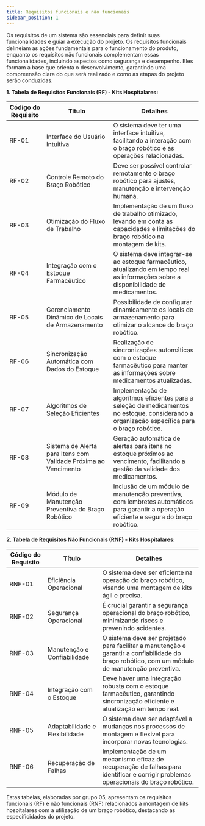 ```yaml
---
title: Requisitos funcionais e não funcionais
sidebar_position: 1
---
```



Os requisitos de um sistema são essenciais para definir suas funcionalidades e guiar a execução do projeto. Os requisitos funcionais delineiam as ações fundamentais para o funcionamento do produto, enquanto os requisitos não funcionais complementam essas funcionalidades, incluindo aspectos como segurança e desempenho. Eles formam a base que orienta o desenvolvimento, garantindo uma compreensão clara do que será realizado e como as etapas do projeto serão conduzidas.

**1. Tabela de Requisitos Funcionais (RF) - Kits Hospitalares:**

| Código do Requisito | Título                                    | Detalhes                                                                                                                                                                             |
|----------------------|-------------------------------------------|---------------------------------------------------------------------------------------------------------------------------------------------------------------------------------------|
| RF-01                | Interface do Usuário Intuitiva            | O sistema deve ter uma interface intuitiva, facilitando a interação com o braço robótico e as operações relacionadas.                                                                   |
| RF-02                | Controle Remoto do Braço Robótico         | Deve ser possível controlar remotamente o braço robótico para ajustes, manutenção e intervenção humana.                                                                                |
| RF-03                | Otimização do Fluxo de Trabalho           | Implementação de um fluxo de trabalho otimizado, levando em conta as capacidades e limitações do braço robótico na montagem de kits.                                                    |
| RF-04                | Integração com o Estoque Farmacêutico     | O sistema deve integrar-se ao estoque farmacêutico, atualizando em tempo real as informações sobre a disponibilidade de medicamentos.                                                   |
| RF-05                | Gerenciamento Dinâmico de Locais de Armazenamento | Possibilidade de configurar dinamicamente os locais de armazenamento para otimizar o alcance do braço robótico.                                                                   |
| RF-06                | Sincronização Automática com Dados do Estoque | Realização de sincronizações automáticas com o estoque farmacêutico para manter as informações sobre medicamentos atualizadas.                                                        |
| RF-07                | Algoritmos de Seleção Eficientes          | Implementação de algoritmos eficientes para a seleção de medicamentos no estoque, considerando a organização específica para o braço robótico.                                          |
| RF-08                | Sistema de Alerta para Itens com Validade Próxima ao Vencimento | Geração automática de alertas para itens no estoque próximos ao vencimento, facilitando a gestão da validade dos medicamentos.                                                       |
| RF-09                | Módulo de Manutenção Preventiva do Braço Robótico | Inclusão de um módulo de manutenção preventiva, com lembretes automáticos para garantir a operação eficiente e segura do braço robótico.                                                |

**2. Tabela de Requisitos Não Funcionais (RNF) - Kits Hospitalares:**

| Código do Requisito | Título                                    | Detalhes                                                                                                                                                                             |
|----------------------|-------------------------------------------|---------------------------------------------------------------------------------------------------------------------------------------------------------------------------------------|
| RNF-01              | Eficiência Operacional                    | O sistema deve ser eficiente na operação do braço robótico, visando uma montagem de kits ágil e precisa.                                                                                |
| RNF-02              | Segurança Operacional                     | É crucial garantir a segurança operacional do braço robótico, minimizando riscos e prevenindo acidentes.                                                                               |
| RNF-03              | Manutenção e Confiabilidade              | O sistema deve ser projetado para facilitar a manutenção e garantir a confiabilidade do braço robótico, com um módulo de manutenção preventiva.                                           |
| RNF-04              | Integração com o Estoque                 | Deve haver uma integração robusta com o estoque farmacêutico, garantindo sincronização eficiente e atualização em tempo real.                                                          |
| RNF-05              | Adaptabilidade e Flexibilidade            | O sistema deve ser adaptável a mudanças nos processos de montagem e flexível para incorporar novas tecnologias.                                                                        |
| RNF-06              | Recuperação de Falhas                     | Implementação de um mecanismo eficaz de recuperação de falhas para identificar e corrigir problemas operacionais do braço robótico.                                                    |

Estas tabelas, elaboradas por grupo 05, apresentam os requisitos funcionais (RF) e não funcionais (RNF) relacionados à montagem de kits hospitalares com a utilização de um braço robótico, destacando as especificidades do projeto.